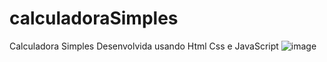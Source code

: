 # calculadoraSimples
Calculadora Simples Desenvolvida usando Html Css e JavaScript
![image](https://user-images.githubusercontent.com/107412117/204112094-254cf831-57c2-471b-9fb1-08df393e64a9.png)
